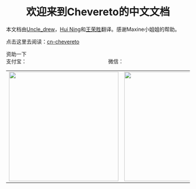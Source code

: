 # <center>欢迎来到Chevereto的中文文档</center>

本文档由[Uncle_drew](https://cndrew.cn/)，[Hui Ning](https://angelni.github.io/)和[王荣胜](http://sqdxwz.com/)翻译。感谢Maxine小姐姐的帮助。

点击这里去阅读：[cn-chevereto](https://ch.cndrew.cn/)

资助一下<br>
支付宝：　　　　　　　　　　　　　　　　微信：
<table>
<tr>
<td>
<a><img src="http://drew.todest.cn/alipay.jpg"  width = "300" height = "300" ></a>
</td>
<td>
<a><img src="http://drew.todest.cn/wechat.jpg"  width = "300" height = "300" ></a>
</td>
</tr>
</table>
